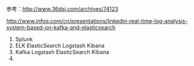 参考：http://www.36dsj.com/archives/74123

http://www.infoq.com/cn/presentations/linkedin-real-time-log-analysis-system-based-on-kafka-and-elasticsearch



1. Splunk
2. ELK ElasticSearch Logstash Kibana
3. Kafka Logstash ElasticSearch Kibana
4. 


